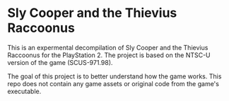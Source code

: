 # Sly Cooper and the Thievius Raccoonus

This is an expermental decompilation of Sly Cooper and the Thievius Raccoonus for the PlayStation 2. The project is based on the NTSC-U version of the game (SCUS-971.98).

The goal of this project is to better understand how the game works. This repo does not contain any game assets or original code from the game's executable.